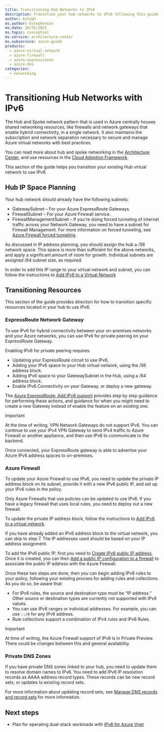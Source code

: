 ```yaml
---
title: Transitioning Hub Networks to IPv6
description: Transition your hub networks to IPv6 following this guide.
author: bsteph
ms.author: bstephenson
ms.date: 10/25/2023
ms.topic: conceptual
ms.service: architecture-center
ms.subservice: azure-guide
products:
  - azure-virtual-network
  - azure-firewall
  - azure-expressroute
  - azure-dns
categories:
  - networking
---
```


# Transitioning Hub Networks with IPv6

The Hub and Spoke network pattern that is used in Azure centrally houses shared networking resources, like firewalls and network gateways that enable hybrid connectivity, in a single network.  It also maintains the subscription and network separation necessary to secure and manage Azure virtual networks with best practices.

You can read more about hub and spoke networking in the [Architecture Center](/azure/architecture/reference-architectures/hybrid-networking/hub-spoke?tabs=cli), and use resources in the [Cloud Adoption Framework](/azure/cloud-adoption-framework/ready/azure-best-practices/hub-spoke-network-topology).

This section of the guide helps you transition your existing Hub virtual network to use IPv6.

## Hub IP Space Planning

Your hub network should already have the following subnets:

- GatewaySubnet – For your Azure ExpressRoute Gateways.
- FirewallSubnet – For your Azure Firewall service.
- FirewallManagementSubnet – If you're doing forced tunneling of internet traffic across your Network Gateway, you need to have a subnet for Firewall Management.  For more information on forced tunneling, see [Azure Firewall forced tunneling](/azure/firewall/forced-tunneling).

As discussed in IP address planning, you should assign the hub a /56 network space.  This space is more than sufficient for the above networks, and apply a significant amount of room for growth.  Individual subnets are assigned /64 subnet size, as required.

In order to add this IP range to your virtual network and subnet, you can follow the instructions to [Add IPv6 to a Virtual Network](/azure/virtual-network/ip-services/add-dual-stack-ipv6-vm-portal#add-ipv6-to-virtual-network)

## Transitioning Resources

This section of the guide provides direction for how to transition specific resources located in your hub to use IPv6.

### ExpressRoute Network Gateway

To use IPv6 for hybrid connectivity between your on-premises networks and your Azure networks, you can use IPv6 for private peering on your ExpressRoute Gateway.

Enabling IPv6 for private peering requires:

- Updating your ExpressRoute circuit to use IPv6,
- Adding your IPv6 space to your Hub virtual network, using the /56 address block.
- Adding IPv6 space to your GatewaySubnet in the Hub, using a /64 address block.
- Enable IPv6 Connectivity on your Gateway, or deploy a new gateway.

The [Azure ExpressRoute: Add IPv6 support](/azure/expressroute/expressroute-howto-add-ipv6-portal) provides step by step guidance for performing these actions, and guidance for when you might need to create a new Gateway instead of enable the feature on an existing one.

> [!IMPORTANT]
> At the time of writing, VPN Network Gateways do not support IPv6.  You can continue to use your IPv4 VPN Gateway to send IPv4 traffic to Azure Firewall or another appliance, and then use IPv6 to communicate to the backend.

Once connected, your ExpressRoute gateway is able to advertise your Azure IPv6 address spaces to on-premises.

### Azure Firewall

To update your Azure Firewall to use IPv6, you need to update the private IP address block on its subnet, provide it with a new IPv6 public IP, and set up your IPv6 rules in the policy.

Only Azure Firewalls that use policies can be updated to use IPv6.  If you have a legacy firewall that uses local rules, you need to deploy out a new firewall.

To update the private IP address block, follow the instructions to [Add IPv6 to a virtual network](/azure/virtual-network/ip-services/add-dual-stack-ipv6-vm-portal#add-ipv6-to-virtual-network).

If you have already added an IPv6 address block to the virtual network, you can skip to step 7.  The IP addresses used should be based on your IP address assignment.

To add the IPv6 public IP, first you need to [Create IPv6 public IP address](/azure/virtual-network/ip-services/add-dual-stack-ipv6-vm-portal#create-ipv6-public-ip-address).  Once it is created, you can then [Add a public IP configuration to a firewall](/azure/virtual-network/ip-services/configure-public-ip-firewall#add-a-public-ip-configuration-to-a-firewall) to associate the public IP address with the Azure Firewall.

Once these two steps are done, then you can begin adding IPv6 rules to your policy, following your existing process for adding rules and collections.  As you do so, be aware that:

- For IPv6 rules, the source and destination type must be “IP address.”  Other source or destination types are currently not supported with IPv6 values.
- You can use IPv6 ranges or individual addresses.  For example, you can use `::/0` for any IPv6 address.
- Rule collections support a combination of IPv4 rules and IPv6 Rules.

> [!IMPORTANT]
> At time of writing, the Azure Firewall support of IPv6 is in Private Preview.  There could be changes between this and general availability.

### Private DNS Zones

If you have private DNS zones linked to your hub, you need to update them to resolve domain names to IPv6.  You need to add IPv6 IP resolution records as AAAA address record types.  These records can be new record sets, or updates to existing record sets.

For more information about updating record sets, see [Manage DNS records and record sets](/azure/dns/dns-operations-recordsets-portal#update-a-record) for more information.

## Next steps

- Plan for operating dual-stack workloads with [IPv6 for Azure Vnet](/azure/virtual-network/ip-services/ipv6-overview)
